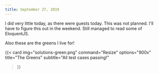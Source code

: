 ```yaml
---
title: September 27, 2019
---
```


I did very little today, as there were guests today. This was not planned.
I'll have to figure this out in the weekend. Still managed to read some of
EloquentJS.

Also these are the greens I live for!

{{< card
img="solutions-green.png"
command="Resize"
options="900x"
title="The Greens"
subtitle="All test cases passing!"
>}}
